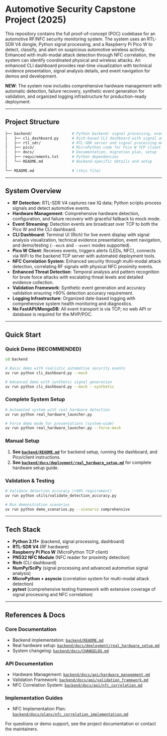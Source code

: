 # Automotive Security Capstone Project (2025)

This repository contains the full proof-of-concept (POC) codebase for an automotive RF/NFC security monitoring system. The system uses an RTL-SDR V4 dongle, Python signal processing, and a Raspberry Pi Pico W to detect, classify, and alert on suspicious automotive wireless activity. Enhanced with multi-modal attack detection through NFC correlation, the system can identify coordinated physical and wireless attacks. An enhanced CLI dashboard provides real-time visualization with technical evidence presentation, signal analysis details, and event navigation for demos and development.

**NEW**: The system now includes comprehensive hardware management with automatic detection, failure recovery, synthetic event generation for validation, and organized logging infrastructure for production-ready deployment.

---

## Project Structure

```sh
├── backend/                  # Python backend: signal processing, event streaming, dashboard, Pico client
│   ├── cli_dashboard.py      # Rich-based CLI dashboard with signal analysis and technical evidence (supports --mock and --event modes)
│   ├── rtl_sdr/              # RTL-SDR server and signal processing modules
│   ├── pico/                 # MicroPython code for Pico W TCP client
│   ├── docs/                 # Documentation, migration plan, setup
│   ├── requirements.txt      # Python dependencies
│   └── README.md             # Backend-specific details and setup
│
└── README.md                 # (this file)
```

---

## System Overview

- **RF Detection**: RTL-SDR V4 captures raw IQ data; Python scripts process signals and detect automotive events.
- **Hardware Management**: Comprehensive hardware detection, configuration, and failure recovery with graceful fallback to mock mode.
- **Event Streaming**: Detection events are broadcast over TCP to both the Pico W and the CLI dashboard.
- **CLI Dashboard**: Terminal UI (Rich) for live event display with signal analysis visualization, technical evidence presentation, event navigation, and demo/testing (`--mock` and `--event` modes supported).
- **Pico W Client**: Receives events, triggers alerts (LEDs, NFC), connects via WiFi to the backend TCP server with automated deployment tools.
- **NFC Correlation System**: Enhanced security through multi-modal attack detection, correlating RF signals with physical NFC proximity events.
- **Enhanced Threat Detection**: Temporal analysis and pattern recognition for brute force attacks with escalating threat levels and detailed evidence collection.
- **Validation Framework**: Synthetic event generation and accuracy validation ensuring >90% detection accuracy requirement.
- **Logging Infrastructure**: Organized date-based logging with comprehensive system health monitoring and diagnostics.
- **No FastAPI/MongoDB**: All event transport is via TCP; no web API or database is required for the MVP/POC.

---

## Quick Start

### Quick Demo (RECOMMENDED)
```bash
cd backend

# Basic demo with realistic automotive security events
uv run python cli_dashboard.py --mock

# Advanced demo with synthetic signal generation
uv run python cli_dashboard.py --mock --synthetic
```

### Complete System Setup
```bash
# Automated system with real hardware detection
uv run python real_hardware_launcher.py

# Force demo mode for presentations (system-wide)
uv run python real_hardware_launcher.py --force-mock
```

### Manual Setup
1. **See [`backend/README.md`](backend/README.md)** for backend setup, running the dashboard, and Pico/client instructions.
2. **See [`backend/docs/deployment/real_hardware_setup.md`](backend/docs/deployment/real_hardware_setup.md)** for complete hardware setup guide.

### Validation & Testing
```bash
# Validate detection accuracy (>90% requirement)
uv run python utils/validate_detection_accuracy.py

# Run demonstration scenarios
uv run python demo_scenarios.py --scenario comprehensive
```

---

## Tech Stack

- **Python 3.11+** (backend, signal processing, dashboard)
- **RTL-SDR V4** (RF hardware)
- **Raspberry Pi Pico W** (MicroPython TCP client)
- **PN532 NFC Module** (NFC reader for proximity detection)
- **Rich** (CLI dashboard)
- **NumPy/SciPy** (signal processing and advanced automotive signal analysis)
- **MicroPython + asyncio** (correlation system for multi-modal attack detection)
- **pytest** (comprehensive testing framework with extensive coverage of signal processing and NFC correlation)

---

## References & Docs

### Core Documentation
- Backend implementation: [`backend/README.md`](backend/README.md)
- Real hardware setup: [`backend/docs/deployment/real_hardware_setup.md`](backend/docs/deployment/real_hardware_setup.md)
- System changelog: [`backend/docs/CHANGELOG.md`](backend/docs/CHANGELOG.md)

### API Documentation
- Hardware Management: [`backend/docs/api/hardware_management.md`](backend/docs/api/hardware_management.md)
- Validation Framework: [`backend/docs/api/validation_framework.md`](backend/docs/api/validation_framework.md)
- NFC Correlation System: [`backend/docs/api/nfc_correlation.md`](backend/docs/api/nfc_correlation.md)

### Implementation Guides
- NFC Implementation Plan: [`backend/docs/plans/nfc_correlation_implementation.md`](backend/docs/plans/nfc_correlation_implementation.md)

For questions or demo support, see the project documentation or contact the maintainers.